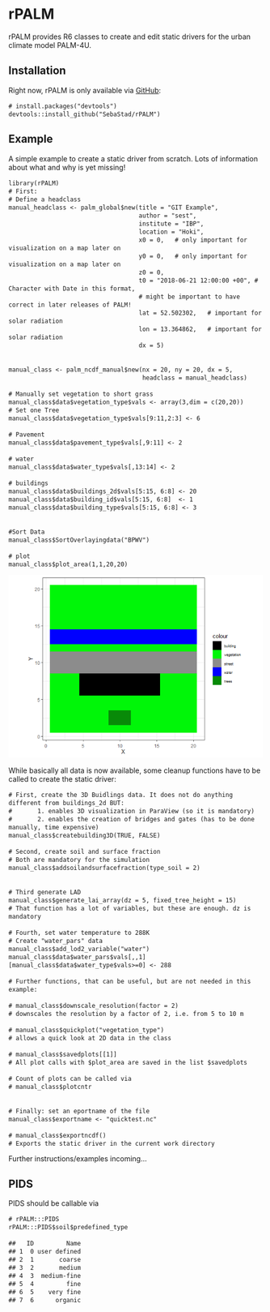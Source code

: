 rPALM
=====

<!-- badges: start -->
<!-- badges: end -->
rPALM provides R6 classes to create and edit static drivers for the
urban climate model PALM-4U.

Installation
------------

Right now, rPALM is only available via [GitHub](https://github.com/):

    # install.packages("devtools")
    devtools::install_github("SebaStad/rPALM")

Example
-------

A simple example to create a static driver from scratch. Lots of
information about what and why is yet missing!

    library(rPALM)
    # First:
    # Define a headclass
    manual_headclass <- palm_global$new(title = "GIT Example",
                                        author = "sest",
                                        institute = "IBP",
                                        location = "Hoki",
                                        x0 = 0,   # only important for visualization on a map later on
                                        y0 = 0,   # only important for visualization on a map later on
                                        z0 = 0,
                                        t0 = "2018-06-21 12:00:00 +00", # Character with Date in this format, 
                                        # might be important to have correct in later releases of PALM!
                                        lat = 52.502302,   # important for solar radiation
                                        lon = 13.364862,   # important for solar radiation
                                        dx = 5)


    manual_class <- palm_ncdf_manual$new(nx = 20, ny = 20, dx = 5,
                                         headclass = manual_headclass)

    # Manually set vegetation to short grass
    manual_class$data$vegetation_type$vals <- array(3,dim = c(20,20))
    # Set one Tree
    manual_class$data$vegetation_type$vals[9:11,2:3] <- 6

    # Pavement
    manual_class$data$pavement_type$vals[,9:11] <- 2

    # water 
    manual_class$data$water_type$vals[,13:14] <- 2

    # buildings
    manual_class$data$buildings_2d$vals[5:15, 6:8] <- 20
    manual_class$data$building_id$vals[5:15, 6:8]  <- 1
    manual_class$data$building_type$vals[5:15, 6:8] <- 3


    #Sort Data
    manual_class$SortOverlayingdata("BPWV")

    # plot
    manual_class$plot_area(1,1,20,20)

![](README_files/figure-markdown_strict/example-1.png)

While basically all data is now available, some cleanup functions have
to be called to create the static driver:

    # First, create the 3D Buidlings data. It does not do anything different from buildings_2d BUT:
    #       1. enables 3D visualization in ParaView (so it is mandatory)
    #       2. enables the creation of bridges and gates (has to be done manually, time expensive)
    manual_class$createbuilding3D(TRUE, FALSE)

    # Second, create soil and surface fraction
    # Both are mandatory for the simulation
    manual_class$addsoilandsurfacefraction(type_soil = 2)


    # Third generate LAD
    manual_class$generate_lai_array(dz = 5, fixed_tree_height = 15)
    # That function has a lot of variables, but these are enough. dz is mandatory

    # Fourth, set water temperature to 288K
    # Create "water_pars" data 
    manual_class$add_lod2_variable("water")
    manual_class$data$water_pars$vals[,,1][manual_class$data$water_type$vals>=0] <- 288

    # Further functions, that can be useful, but are not needed in this example:

    # manual_class$downscale_resolution(factor = 2)
    # downscales the resolution by a factor of 2, i.e. from 5 to 10 m

    # manual_class$quickplot("vegetation_type")
    # allows a quick look at 2D data in the class

    # manual_class$savedplots[[1]]
    # All plot calls with $plot_area are saved in the list $savedplots

    # Count of plots can be called via 
    # manual_class$plotcntr


    # Finally: set an eportname of the file
    manual_class$exportname <- "quicktest.nc"

    # manual_class$exportncdf()
    # Exports the static driver in the current work directory

Further instructions/examples incoming...

PIDS
----

PIDS should be callable via

    # rPALM:::PIDS
    rPALM:::PIDS$soil$predefined_type

    ##   ID         Name
    ## 1  0 user defined
    ## 2  1       coarse
    ## 3  2       medium
    ## 4  3  medium-fine
    ## 5  4         fine
    ## 6  5    very fine
    ## 7  6      organic
